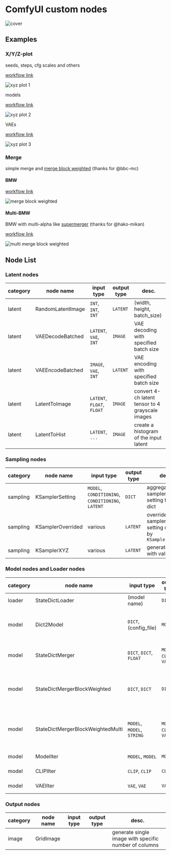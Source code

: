 # ComfyUI custom nodes

![cover](./examples/workflow_xyz.png)

## Examples

### X/Y/Z-plot

seeds, steps, cfg scales and others

[workflow link](./examples/workflow_xyz.json)

![xyz plot 1](./examples/workflow_xyz.png)

models

[workflow link](./examples/workflow_xyz_model_clip.json)

![xyz plot 2](./examples/workflow_xyz_model_clip.png)

VAEs

[workflow link](./examples/workflow_xyz_vae.json)

![xyz plot 3](./examples/workflow_xyz_vae.png)

### Merge

simple merge and [merge block weighted](https://github.com/bbc-mc/sdweb-merge-block-weighted-gui) (thanks for @bbc-mc)

#### BMW

[workflow link](./examples/workflow_mbw.json)

![merge block weighted](./examples/workflow_mbw.png)

#### Multi-BMW

BMW with multi-alpha like [supermerger](https://github.com/hako-mikan/sd-webui-supermerger/) (thanks for @hako-mikan)

[workflow link](./examples/workflow_mbw_multi.json)

![multi merge block weighted](./examples/workflow_mbw_multi.png)

## Node List

### Latent nodes

|category|node name|input type|output type|desc.|
| --- | --- | --- | --- | --- |
|latent|RandomLatentImage|`INT`, `INT`, `INT`|`LATENT`|(width, height, batch_size)|
|latent|VAEDecodeBatched|`LATENT`, `VAE`, `INT`|`IMAGE`|VAE decoding with specified batch size|
|latent|VAEEncodeBatched|`IMAGE`, `VAE`, `INT`|`LATENT`|VAE encoding with specified batch size|
|latent|LatentToImage|`LATENT`, `FLOAT`, `FLOAT`|`IMAGE`|convert 4-ch latent tensor to 4 grayscale images|
|latent|LatentToHist|`LATENT`, `...`|`IMAGE`|create a histogram of the input latent|

### Sampling nodes

|category|node name|input type|output type|desc.|
| --- | --- | --- | --- | --- |
|sampling|KSamplerSetting|`MODEL`, `CONDITIONING`, `CONDITIONING`, `LATENT`|`DICT`|aggregate sampler's setting to single dict|
|sampling|KSamplerOverrided|various|`LATENT`|override sampler's setting defined by `KSamplerSetting`|
|sampling|KSamplerXYZ|various|`LATENT`|generate latents with values|

### Model nodes and Loader nodes

|category|node name|input type|output type|desc.|
| --- | --- | --- | --- | --- |
|loader|StateDictLoader|(model name)|`DICT`|load state_dict|
|model|Dict2Model|`DICT`, (config_file)|`MODEL`|instantiate a model from given state_dict|
|model|StateDictMerger|`DICT`, `DICT`, `FLOAT`|`MODEL`, `CLIP`, `VAE`|merge two or three models|
|model|StateDictMergerBlockWeighted|`DICT`, `DICT`|`DICT`|merge two models with per-block weights|
|model|StateDictMergerBlockWeightedMulti|`MODEL`, `MODEL`, `STRING`|`MODEL`, `CLIP`, `VAE`|merge two models with per-block weights|
|model|ModelIter|`MODEL`, `MODEL`|`MODEL`|iterate models|
|model|CLIPlIter|`CLIP`, `CLIP`|`CLIP`|iterate CLIPs|
|model|VAElIter|`VAE`, `VAE`|`VAE`|iterate VAEs|

### Output nodes

|category|node name|input type|output type|desc.|
| --- | --- | --- | --- | --- |
|image|GridImage|||generate single image with specific number of columns|
